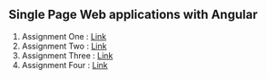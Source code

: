 ## Single Page Web applications with Angular

1. Assignment One : [Link](https://amarlearning.github.io/Supreme-Angular/Week%20One/Assignment)
2. Assignment Two : [Link](https://amarlearning.github.io/Supreme-Angular/Week%20Two/Assignment)
3. Assignment Three : [Link](https://amarlearning.github.io/Supreme-Angular/Week%20Three/Assignment)
4. Assignment Four : [Link](https://amarlearning.github.io/Supreme-Angular/Week%20Four/Assignment/)
